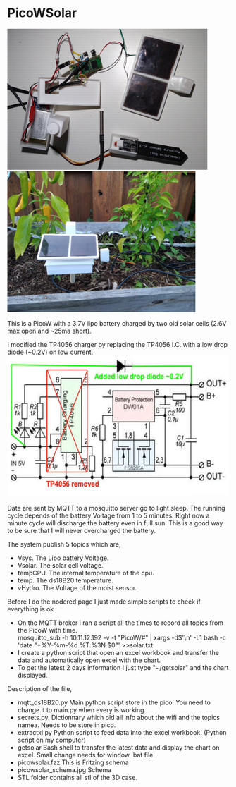# PicoWSolar
<img src="solar_box1.jpg" height=320><img src="solar_box2.jpg" height=320>

This is a PicoW with a 3.7V lipo battery charged by two old solar cells (2.6V max open and ~25ma short).

I modified the TP4056 charger by replacing the TP4056 I.C. with a low drop diode (~0.2V) on low current.
<img src="tp4056mod2.jpg" height=320>

Data are sent by MQTT to a mosquitto server go to light sleep. The running cycle depends of the battery Voltage  from 1 to 5 minutes. Right now a minute cycle will discharge the battery even in full sun. This is a good way to be sure that I will never overcharged the battery.


The system publish 5 topics which are,
- Vsys. The Lipo battery Voltage.
- Vsolar. The solar cell voltage.
- tempCPU. The internal temperature of the cpu.
- temp. The ds18B20 temperature.
- vHydro. The Voltage of the moist sensor.

Before I do the nodered page I just made simple scripts to check if everything is ok
- On the MQTT broker I ran a script all the times to record all topics from the PicoW with time.<br>
<quote>mosquitto_sub -h 10.11.12.192 -v -t "PicoW/#" | xargs -d$'\n' -L1 bash -c 'date "+%Y-%m-%d %T.%3N $0"'  >>solar.txt</quote>
- I create a python script that open an excel workbook and transfer the data and automatically open excel with the chart.
- To get the latest 2 days information I just type  "~/getsolar" and the chart displayed.

Description of the file,
- mqtt_ds18B20.py   Main python script store in the pico. You need to change it to main.py when every is working.
- secrets.py.       Dictionnary which old all info about the wifi and the topics namea. Needs to be store in pico.
- extractxl.py      Python script to feed data into the excel workbook. (Python script on my computer)
- getsolar          Bash shell to transfer the latest data and display the chart on excel. Small change needs for window .bat file.
- picowsolar.fzz    This is Fritzing schema
- picowsolar_schema.jpg  Schema
- STL folder contains all stl of the 3D case.
